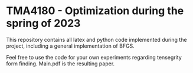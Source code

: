 # TMA4180 - Optimization during the spring of 2023

This repository contains all latex and python code implemented during the project, including a general implementation of BFGS.

Feel free to use the code for your own experiments regarding tensegrity form finding. Main.pdf is the resulting paper.
